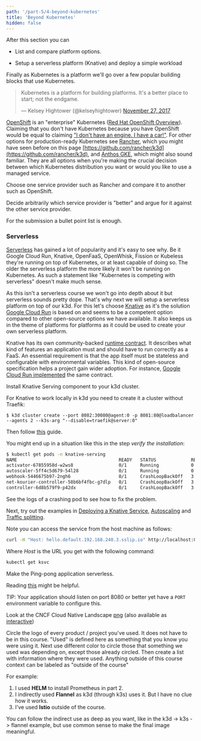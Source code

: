 ```yaml
---
path: '/part-5/4-beyond-kubernetes'
title: 'Beyond Kubernetes'
hidden: false
---
```



<text-box variant='learningObjectives' name='Learning Objectives'>

After this section you can

- List and compare platform options.

- Setup a serverless platform (Knative) and deploy a simple workload

</text-box>

Finally as Kubernetes is a platform we'll go over a few popular building blocks that use Kubernetes.

<blockquote><p lang="en" dir="ltr">Kubernetes is a platform for building platforms. It&#39;s a better place to start; not the endgame.</p>&mdash; Kelsey Hightower (@kelseyhightower) <a href="https://twitter.com/kelseyhightower/status/935252923721793536?ref_src=twsrc%5Etfw">November 27, 2017</a></blockquote>

[OpenShift](https://www.openshift.com/) is an "enterprise" Kubernetes ([Red Hat OpenShift Overview](https://developers.redhat.com/products/openshift/overview)). Claiming that you don't have Kubernetes because you have OpenShift would be equal to claiming ["I don't have an engine. I have a car!"](https://www.openshift.com/blog/enterprise-kubernetes-with-openshift-part-one). For other options for production-ready Kubernetes see [Rancher](https://rancher.com/), which you might have seen before on this page [https://github.com/rancher/k3d](https://github.com/rancher/k3d), and [Anthos GKE](https://cloud.google.com/anthos/gke), which might also sound familiar. They are all options when you're making the crucial decision between which Kubernetes distribution you want or would you like to use a managed service.

<exercise name='Exercise 5.05: Platform comparison'>

  Choose one service provider such as Rancher and compare it to another such as OpenShift.

  Decide arbitrarily which service provider is "better" and argue for it against the other service provider.

  For the submission a bullet point list is enough.

</exercise>

### Serverless ###

[Serverless](https://en.wikipedia.org/wiki/Serverless_computing) has gained a lot of popularity and it's easy to see why. Be it Google Cloud Run, Knative, OpenFaaS, OpenWhisk, Fission or Kubeless they're running on top of Kubernetes, or at least capable of doing so. The older the serverless platform the more likely it won't be running on Kubernetes. As such a statement like "Kubernetes is competing with serverless" doesn't make much sense.

As this isn't a serverless course we won't go into depth about it but serverless sounds pretty dope. That's why next we will setup a serverless platform on top of our k3d. For this let's choose [Knative](https://knative.dev/) as it's the solution [Google Cloud Run](https://cloud.google.com/blog/products/serverless/knative-based-cloud-run-services-are-ga) is based on and seems to be a competent option compared to other open-source options we have available. It also keeps us in the theme of platforms for platforms as it could be used to create your own serverless platform.

Knative has its own community-backed [runtime contract](https://github.com/knative/specs/blob/main/specs/serving/runtime-contract.md). It describes what kind of features an application must and should have to run correctly as a FaaS. An essential requirement is that the app itself must be stateless and configurable with environmental variables. This kind of open-source specification helps a project gain wider adoption. For instance, [Google Cloud Run implemented](https://ahmet.im/blog/cloud-run-is-a-knative/) the same contract.


<exercise name='Exercise 5.06: Trying Serverless'>

Install Knative Serving component to your k3d cluster.

For Knative to work locally in k3d you need to create it a cluster without Traefik:

```console
$ k3d cluster create --port 8082:30080@agent:0 -p 8081:80@loadbalancer --agents 2 --k3s-arg "--disable=traefik@server:0"
```

Then follow [this](https://knative.dev/docs/install/yaml-install/serving/install-serving-with-yaml/) guide.

You might end up in a situation like this in the step _verify the installation_:

```bash
$ kubectl get pods -n knative-serving
NAME                                      READY   STATUS             RESTARTS      AGE
activator-67855958d-w2ws8                 0/1     Running            0             64s
autoscaler-5ff4c5d679-54l28               0/1     Running            0             64s
webhook-5446675b97-2ngh6                  0/1     CrashLoopBackOff   3 (12s ago)   64s
net-kourier-controller-58b6bf4fbc-g7dlp   0/1     CrashLoopBackOff   3 (10s ago)   55s
controller-6d8b579f9-p42dx                0/1     CrashLoopBackOff   3 (6s ago)    64s
```

See the logs of a crashing pod to see how to fix the problem.

Next, try out the examples in [Deploying a Knative Service](https://knative.dev/docs/getting-started/first-service/), [Autoscaling](https://knative.dev/docs/getting-started/first-autoscale/) and [Traffic splitting](https://knative.dev/docs/getting-started/first-traffic-split/).

Note you can access the service from the host machine as follows:

```bash
curl -H "Host: hello.default.192.168.240.3.sslip.io" http://localhost:8081
```

Where _Host_ is the URL you get with the following command:

```bash
kubectl get ksvc
```

</exercise>

<exercise name='Exercise 5.07: Deploy to Serverless'>

  Make the Ping-pong application serverless.

  Reading [this](https://knative.dev/docs/serving/convert-deployment-to-knative-service/) might be helpful.

  TIP: Your application should listen on port 8080 or better yet have a `PORT` environment variable to configure this.

</exercise>

<exercise name='Exercise 5.08: Landscape'>

  Look at the CNCF Cloud Native Landscape [png](https://landscape.cncf.io/images/landscape.png) (also available as [interactive](https://landscape.cncf.io/))

  Circle the logo of every product / project you've used. It does not have to be in this course. "Used" is defined here as something that you know you were using it. Next use different color to circle those that something we used was depending on, except those already circled. Then create a list with information where they were used. Anything outside of this course context can be labeled as "outside of the course"

  For example:
  1. I used **HELM** to install Prometheus in part 2.
  2. I indirectly used **Flannel** as k3d (through k3s) uses it. But I have no clue how it works.
  3. I've used **Istio** outside of the course.

  You can follow the indirect use as deep as you want, like in the k3d -> k3s -> flannel example, but use common sense to make the final image meaningful.

</exercise>
